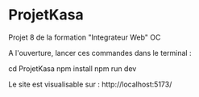 # ProjetKasa
 Projet 8 de la formation "Integrateur Web" OC

 A l'ouverture, lancer ces commandes dans le terminal :

 cd ProjetKasa
 npm install
 npm run dev

 Le site est visualisable sur : http://localhost:5173/